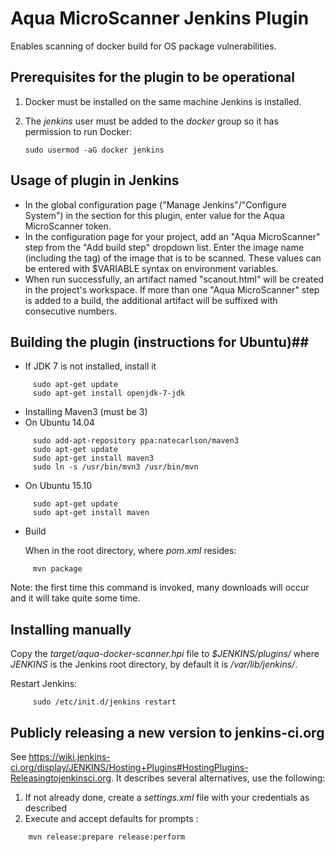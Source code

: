 # Aqua MicroScanner Jenkins Plugin #
Enables scanning of docker build for OS package vulnerabilities.

## Prerequisites for the plugin to be operational ##

1. Docker must be installed on the same machine Jenkins is installed.
2. The *jenkins* user must be added to the *docker* group so it has permission to run Docker:

     ```
     sudo usermod -aG docker jenkins
     ```


## Usage of plugin in Jenkins ##
* In the global configuration page ("Manage Jenkins"/"Configure System") in the section for this plugin, enter value for the Aqua MicroScanner token.
* In the configuration page for your project, add an "Aqua MicroScanner" step from the "Add build step" dropdown list. Enter the image name (including the tag) of the image that is to be scanned. These values can be entered with $VARIABLE syntax on environment variables.
* When run successfully, an artifact named "scanout.html" will be created in the project's workspace. If more than one "Aqua MicroScanner" step is added to a build, the additional artifact will be suffixed with consecutive numbers.

## Building the plugin (instructions for Ubuntu)##

* If JDK 7 is not installed, install it
```
     sudo apt-get update
     sudo apt-get install openjdk-7-jdk
```

* Installing Maven3 (must be 3)
 *   On Ubuntu 14.04
 ```
      sudo add-apt-repository ppa:natecarlson/maven3
      sudo apt-get update
      sudo apt-get install maven3
      sudo ln -s /usr/bin/mvn3 /usr/bin/mvn
 ```
 *   On Ubuntu 15.10
 ```
      sudo apt-get update
      sudo apt-get install maven
 ```

*  Build

   When in the root directory, where *pom.xml* resides:
```
     mvn package
```
   Note: the first time this command is invoked, many downloads will occur and it will take quite some time.

## Installing manually ##
Copy the *target/aqua-docker-scanner.hpi* file to *$JENKINS/plugins/* where *JENKINS* is the Jenkins root directory, by default it is */var/lib/jenkins/*.

Restart Jenkins:
```
     sudo /etc/init.d/jenkins restart
```

## Publicly releasing a new version to jenkins-ci.org ##
See https://wiki.jenkins-ci.org/display/JENKINS/Hosting+Plugins#HostingPlugins-Releasingtojenkinsci.org. It describes several alternatives, use the following:

1. If not already done, create a *settings.xml* file with your credentials as described
2. Execute and accept defaults for prompts :
```
    mvn release:prepare release:perform
````
